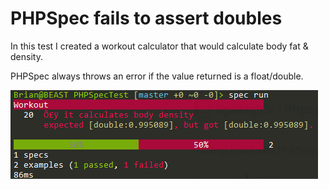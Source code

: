 # PHPSpec fails to assert doubles

In this test I created a workout calculator that would calculate body fat & density.

PHPSpec always throws an error if the value returned is a float/double.

![Screenshot](screenshot.png)
